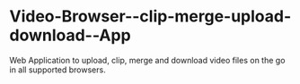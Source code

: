 # Video-Browser--clip-merge-upload-download--App
Web Application to upload, clip, merge and download video files on the go in all supported browsers.
